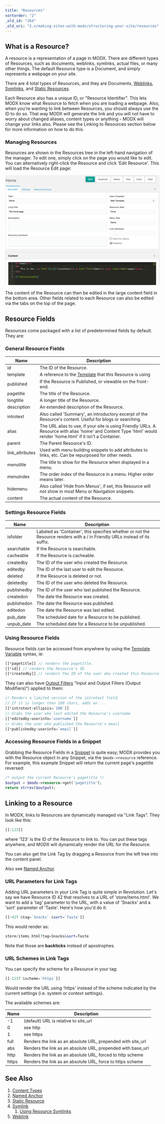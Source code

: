 ```yaml
---
title: "Resources"
sortorder: "2"
_old_id: "264"
_old_uri: "2.x/making-sites-with-modx/structuring-your-site/resources"
---
```


## What is a Resource?

A resource is a representation of a page in MODX. There are different types of Resources, such as documents, weblinks, symlinks, actual files, or many other things. The default Resource type is a Document, and simply represents a webpage on your site.

There are 4 total types of Resources, and they are Documents, [Weblinks](building-sites/resources/weblink "Weblink"), [Symlinks](building-sites/resources/symlink "Symlink"), and [Static Resources](building-sites/resources/static-resource "Static Resource").

Each Resource also has a unique ID, or "Resource Identifier". This lets MODX know what Resource to fetch when you are loading a webpage. Also, when you're wanting to link between Resources, you should always use the ID to do so. That way MODX will generate the link and you will not have to worry about changed aliases, content types or anything - MODX will change your links also. Please see the Linking to Resources section below for more information on how to do this.

### Managing Resources

Resources are shown in the Resources tree in the left-hand navigation of the manager. To edit one, simply click on the page you would like to edit. You can alternatively right-click the Resource and click 'Edit Resource'. This will load the Resource Edit page:

[![](resource-edit1_v2.3.png)](resource-edit1_v2.3.png)

The content of the Resource can then be edited in the large content field in the bottom area. Other fields related to each Resource can also be edited via the tabs on the top of the page.

## Resource Fields

Resources come packaged with a list of predetermined fields by default. They are:

### General Resource Fields

| Name             | Description                                                                                                                                                       |
| ---------------- | ----------------------------------------------------------------------------------------------------------------------------------------------------------------- |
| id               | The ID of the Resource.                                                                                                                                           |
| template         | A reference to the [Template](building-sites/elements/templates "Templates") that this Resource is using                                                          |
| published        | If the Resource is Published, or viewable on the front-end.                                                                                                       |
| pagetitle        | The title of the Resource.                                                                                                                                        |
| longtitle        | A longer title of the Resource.                                                                                                                                   |
| description      | An extended description of the Resource.                                                                                                                          |
| introtext        | Also called 'Summary', an introductory excerpt of the Resource's content. Useful for blogs or searching.                                                          |
| alias            | The URL alias to use, if your site is using Friendly URLs. A Resource with alias 'home' and Content Type 'html' would render 'home.html' if it isn't a Container. |
| parent           | The Parent Resource's ID.                                                                                                                                         |
| link\_attributes | Used with menu building snippets to add attributes to links, etc. Can be repurposed for other needs.                                                              |
| menutitle        | The title to show for the Resource when displayed in a menu.                                                                                                      |
| menuindex        | The order index of the Resource in a menu. Higher order means later.                                                                                              |
| hidemenu         | Also called 'Hide from Menus', if set, this Resource will not show in most Menu or Navigation snippets.                                                           |
| content          | The actual content of the Resource.                                                                                                                               |

### Settings Resource Fields

| Name        | Description                                                                                                                 |
| ----------- | --------------------------------------------------------------------------------------------------------------------------- |
| isfolder    | Labeled as 'Container', this specifies whether or not the Resource renders with a / in Friendly URLs instead of its suffix. |
| searchable  | If the Resource is searchable.                                                                                              |
| cacheable   | If the Resource is cacheable.                                                                                               |
| createdby   | The ID of the user who created the Resource.                                                                                |
| editedby    | The ID of the last user to edit the Resource.                                                                               |
| deleted     | If the Resource is deleted or not.                                                                                          |
| deletedby   | The ID of the user who deleted the Resource.                                                                                |
| publishedby | The ID of the user who last published the Resource.                                                                         |
| createdon   | The date the Resource was created.                                                                                          |
| publishedon | The date the Resource was published.                                                                                        |
| editedon    | The date the Resource was last edited.                                                                                      |
| pub\_date   | The scheduled date for a Resource to be published.                                                                          |
| unpub\_date | The scheduled date for a Resource to be unpublished.                                                                        |

### Using Resource Fields

Resource fields can be accessed from anywhere by using the [Template Variable](building-sites/elements/template-variables "Template Variables") syntax, ie:

``` php
[[*pagetitle]] // renders the pagetitle.
[[*id]] // renders the Resource's ID
[[*createdby]] // renders the ID of the user who created this Resource
```

They can also have [Output Filters](building-sites/tag-syntax/output-filters) "Input and Output Filters (Output Modifiers)") applied to them:

``` php
// Renders a limited version of the introtext field.
// If it is longer than 100 chars, adds an ...
[[*introtext:ellipsis=`100`]]
// Grabs the user who last edited the Resource's username
[[*editedby:userinfo=`username`]]
// Grabs the user who published the Resource's email
[[*publishedby:userinfo=`email`]]
```

### Accessing Resource Fields in a Snippet

Grabbing the Resource Fields in a [Snippet](extending-modx/snippets "Snippets") is quite easy; MODX provides you with the Resource object in any Snippet, via the `$modx->resource` reference. For example, this example Snippet will return the current page's pagetitle reversed:

``` php
/* output the current Resource's pagetitle */
$output = $modx->resource->get('pagetitle');
return strrev($output);
```

## Linking to a Resource

In MODX, links to Resources are dynamically managed via "Link Tags". They look like this:

``` php
[[~123]]
```

where '123' is the ID of the Resource to link to. You can put these tags anywhere, and MODX will dynamically render the URL for the Resource.

You can also get the Link Tag by dragging a Resource from the left tree into the content panel.

Also see [Named Anchor](building-sites/integrating-templates/named-anchor "Named Anchor").

### URL Parameters for Link Tags

Adding URL parameters in your Link Tag is quite simple in Revolution. Let's say we have Resource ID 42 that resolves to a URL of 'store/items.html'. We want to add a 'tag' parameter to the URL, with a value of 'Snacks' and a 'sort' parameter of 'Taste'. Here's how you'd do it:

``` php
[[~42? &tag=`Snacks` &sort=`Taste`]]
```

This would render as:

``` php
store/items.html?tag=Snacks&sort=Taste
```

Note that those are **backticks** instead of apostrophes.

### URL Schemes in Link Tags

You can specify the scheme for a Resource in your tag:

``` php
[[~123? &scheme=`https`]]
```

Would render the URL using 'https' instead of the scheme indicated by the current settings (i.e. system or context settings).

The available schemes are:

| Name  | Description                                                   |
| ----- | ------------------------------------------------------------- |
| -1    | (default) URL is relative to site\_url                        |
| 0     | see http                                                      |
| 1     | see https                                                     |
| full  | Renders the link as an absolute URL, prepended with site\_url |
| abs   | Renders the link as an absolute URL, prepended with base\_url |
| http  | Renders the link as an absolute URL, forced to http scheme    |
| https | Renders the link as an absolute URL, force to https scheme    |

## See Also

1. [Content Types](building-sites/resources/content-types)
2. [Named Anchor](building-sites/integrating-templates/named-anchor)
3. [Static Resource](building-sites/resources/static-resource)
4. [Symlink](building-sites/resources/symlink)
    1. [Using Resource Symlinks](building-sites/resources/symlink/using-resource-symlinks)
5. [Weblink](building-sites/resources/weblink)
